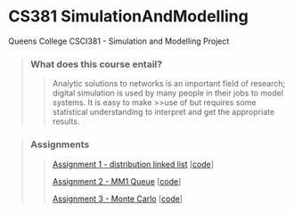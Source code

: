 # CS381 SimulationAndModelling
Queens College CSCI381 - Simulation and Modelling Project

>### What does this course entail?
>>Analytic solutions to networks is an important field of research; digital simulation is used by many people in their jobs to model  systems. It is easy to make >>use of but requires some statistical understanding to interpret and get the appropriate results. 


> ### Assignments
>> [Assignment 1 - distribution linked list](https://github.com/StrictlyLinear/381SimulationAndModelling/blob/main/Assignment1/AssignmentSpecs.txt)
>> [[code](https://github.com/StrictlyLinear/381SimulationAndModelling/blob/main/Assignment1/MatthewChonA1.java)]
>> 
>> [Assignment 2 - MM1 Queue]()
>> [[code](https://github.com/MatthewHChon/381SimulationAndModelling/tree/main/Assignment2)]
>> 
>> [Assignment 3 - Monte Carlo]()
>> [[code](https://github.com/MatthewHChon/381SimulationAndModelling/blob/main/Assignment3/montecarlo/MonteCarlo.java)]
